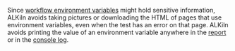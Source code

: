 Since [workflow environment variables](writing#env-vars) might hold sensitive information, ALKiln avoids taking pictures or downloading the HTML of pages that use environment variables, even when the test has an error on that page. ALKiln avoids printing the value of an environment variable anywhere in the [report](writing#reports) or in the [console log](writing#console).

<!--
TODO: ALKiln:
- A Step that pauses pictures
- A Step that resumes pictures
-->
